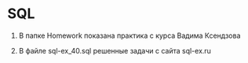 # SQL
1. В папке Homework показана практика с курса Вадима Ксендзова<p>
2. В файле sql-ex_40.sql решенные задачи с сайта sql-ex.ru
